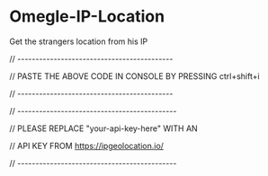 # Omegle-IP-Location

Get the strangers location from his IP

// -------------------------------------------

// PASTE THE ABOVE CODE IN CONSOLE BY PRESSING ctrl+shift+i


// -------------------------------------------

// --------------------------------------------

// PLEASE REPLACE "your-api-key-here" WITH AN

// API KEY FROM https://ipgeolocation.io/

// --------------------------------------------

